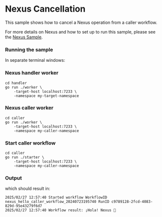 # Nexus Cancellation

This sample shows how to cancel a Nexus operation from a caller workflow.

For more details on Nexus and how to set up to run this sample, please see the [Nexus Sample](../nexus/README.md).

### Running the sample

In separate terminal windows:

### Nexus handler worker

```
cd handler
go run ./worker \
    -target-host localhost:7233 \
    -namespace my-target-namespace
```

### Nexus caller worker

```
cd caller
go run ./worker \
    -target-host localhost:7233 \
    -namespace my-caller-namespace
```

### Start caller workflow

```
cd caller
go run ./starter \
    -target-host localhost:7233 \
    -namespace my-caller-namespace
```

### Output

which should result in:
```
2025/02/27 12:57:40 Started workflow WorkflowID nexus_hello_caller_workflow_20240723195740 RunID c9789128-2fcd-4083-829d-95e43279f6d7
2025/02/27 12:57:40 Workflow result: ¡Hola! Nexus 👋
```
